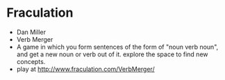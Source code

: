 # Fraculation

- Dan Miller
- Verb Merger
- A game in which you form sentences of the form of "noun verb noun", and get a new noun or verb out of it. explore the space to find new concepts.
- play at http://www.fraculation.com/VerbMerger/
